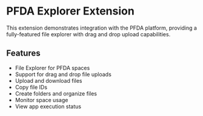 # PFDA Explorer Extension

This extension demonstrates integration with the PFDA platform, providing a fully-featured file explorer with drag and drop upload capabilities.

## Features

- File Explorer for PFDA spaces
- Support for drag and drop file uploads
- Upload and download files
- Copy file IDs
- Create folders and organize files
- Monitor space usage
- View app execution status
